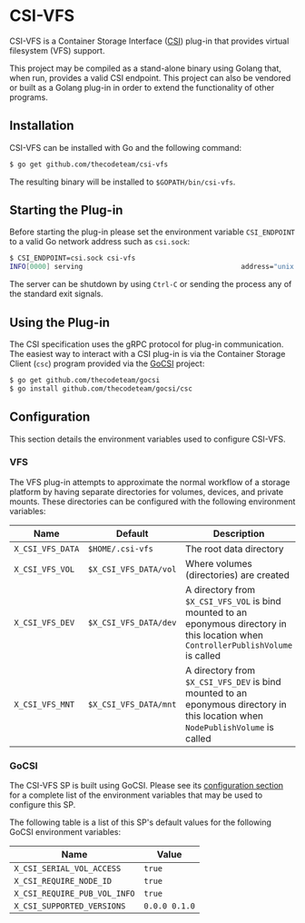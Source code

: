 # CSI-VFS
CSI-VFS is a Container Storage Interface
([CSI](https://github.com/container-storage-interface/spec)) plug-in
that provides virtual filesystem (VFS) support.

This project may be compiled as a stand-alone binary using Golang that,
when run, provides a valid CSI endpoint. This project can also be
vendored or built as a Golang plug-in in order to extend the functionality
of other programs.

## Installation
CSI-VFS can be installed with Go and the following command:

```bash
$ go get github.com/thecodeteam/csi-vfs
```

The resulting binary will be installed to `$GOPATH/bin/csi-vfs`.

## Starting the Plug-in
Before starting the plug-in please set the environment variable
`CSI_ENDPOINT` to a valid Go network address such as `csi.sock`:

```bash
$ CSI_ENDPOINT=csi.sock csi-vfs
INFO[0000] serving                                       address="unix://csi.sock" service=csi-vfs
```

The server can be shutdown by using `Ctrl-C` or sending the process
any of the standard exit signals.

## Using the Plug-in
The CSI specification uses the gRPC protocol for plug-in communication.
The easiest way to interact with a CSI plug-in is via the Container
Storage Client (`csc`) program provided via the
[GoCSI](https://github.com/thecodeteam/gocsi) project:

```bash
$ go get github.com/thecodeteam/gocsi
$ go install github.com/thecodeteam/gocsi/csc
```

## Configuration
This section details the environment variables used to configure CSI-VFS.

### VFS
The VFS plug-in attempts to approximate the normal workflow of a storage platform
by having separate directories for volumes, devices, and private mounts. These
directories can be configured with the following environment variables:

| Name | Default | Description |
|------|---------|-------------|
| `X_CSI_VFS_DATA` | `$HOME/.csi-vfs` | The root data directory |
| `X_CSI_VFS_VOL` | `$X_CSI_VFS_DATA/vol` | Where volumes (directories) are created |
| `X_CSI_VFS_DEV` | `$X_CSI_VFS_DATA/dev` | A directory from `$X_CSI_VFS_VOL` is bind mounted to an eponymous directory in this location when `ControllerPublishVolume` is called |
| `X_CSI_VFS_MNT` | `$X_CSI_VFS_DATA/mnt` | A directory from `$X_CSI_VFS_DEV` is bind mounted to an eponymous directory in this location when `NodePublishVolume` is called |

### GoCSI
The CSI-VFS SP is built using GoCSI. Please see its
[configuration section](https://github.com/thecodeteam/gocsi#configuration)
for a complete list of the environment variables that may be used to
configure this SP.

The following table is a list of this SP's default values for the following
GoCSI environment variables:

| Name | Value |
|------|---------|
| `X_CSI_SERIAL_VOL_ACCESS` | `true` |
| `X_CSI_REQUIRE_NODE_ID` | `true` |
| `X_CSI_REQUIRE_PUB_VOL_INFO` | `true` |
| `X_CSI_SUPPORTED_VERSIONS` | `0.0.0 0.1.0` |
